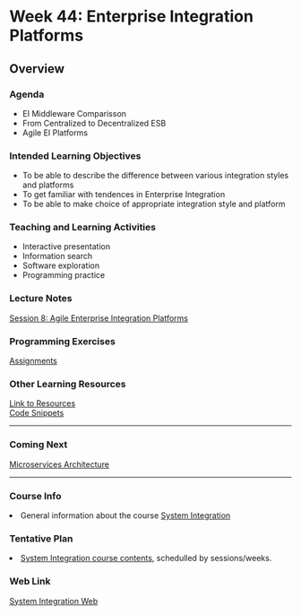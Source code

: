 # Week 44: Enterprise Integration Platforms 
<h2>Overview</h2>
<h3>Agenda</h3>
<ul>
	<li>EI Middleware Comparisson</li>
  <li>From Centralized to Decentralized ESB</li>
  <li>Agile EI Platforms</li>  
</ul>

<h3>Intended Learning Objectives</h3>
<ul>
	<li>To be able to describe the difference between various integration styles
and platforms</li>
	<li>To get familiar with tendences in Enterprise Integration</li>
  <li>To be able to make choice of appropriate integration style and platform</li>
</ul>

<h3>Teaching and Learning Activities</h3>
<ul>
	<li>Interactive presentation</li>
	<li>Information search</li>	
	<li>Software exploration</li>
  <li>Programming practice</li>
</ul>
 
<h3>Lecture Notes</h3>
  	<a href="https://cphbusiness.mrooms.net/pluginfile.php/293771/mod_resource/content/1/Session8All.pdf">Session 8: Agile Enterprise Integration Platforms</a>
  
<h3>Programming Exercises</h3>
	<a href="https://github.com/datsoftlyngby/soft2019fall-si/tree/master/docs/Sessions/Week44/Assignments">Assignments</a> 
	
<h3>Other Learning Resources</h3>
<a href="https://github.com/datsoftlyngby/soft2019fall-si/tree/master/docs/Sessions/Week44/Resources/">Link to Resources</a><br>
<a href="https://github.com/datsoftlyngby/soft2019fall-si/tree/master/code">Code Snippets</a>

<hr>
<h3>Coming Next</h3>
<a href="https://datsoftlyngby.github.io/soft2019fall-si/Sessions/Week45/">Microservices Architecture</a>
<hr>
<h3>Course Info</h3>
<li>General information about the course <a href="https://datsoftlyngby.github.io/soft2019fall/SI/course-info.html">System Integration</a></li>
<h3>Tentative Plan</h3>
<li><a href="https://datsoftlyngby.github.io/soft2019fall/SI/tentative-plan.html">System Integration course contents</a>, schedulled by sessions/weeks.</li>
<h3>Web Link</h3>
<a href="https://datsoftlyngby.github.io/soft2019fall-si">System Integration Web</a>


